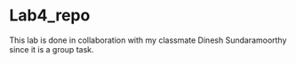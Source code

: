 # Lab4_repo
This lab is done in collaboration with my classmate Dinesh Sundaramoorthy since it is a group task.
